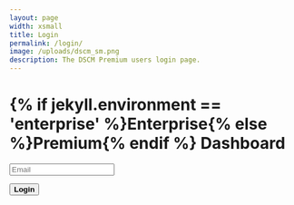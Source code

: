 ```yaml
---
layout: page
width: xsmall
title: Login
permalink: /login/
image: /uploads/dscm_sm.png
description: The DSCM Premium users login page.
---
```


<head>
  <title>Login</title>
  <meta charset="UTF-8" />
  <meta name="viewport" content="width=device-width, initial-scale=1" />
  <script src="/assets/js/dashboard.js"></script>
  <script>
  function handleLogin(event) {
    event.preventDefault();

    var email = document.querySelector('input[name="email"]').value;
    var url = `https://${domain}/login`;

    fetch(url, {
        method: 'POST',
        headers: {
            'Content-Type': 'application/json'
        },
        body: JSON.stringify({ email: email })
    })
    .then(response => response.json())
    .then(data => {
        if (data.error && data.error.includes("initializing")) {
            document.getElementById("login_failed").innerText = "Database is initializing. Please try again in 5 minutes.";
            document.getElementById("login_form").style.display = "none";
            document.getElementById("login_succeeded").style.display = "none";
            document.getElementById("login_failed").style.display = "block";
        } else if (data.success) {
            document.getElementById("login_form").style.display = "none";
            document.getElementById("login_succeeded").style.display = "block";
            document.getElementById("login_failed").style.display = "none";
        } else {
            document.getElementById("login_failed").innerText = "Login failed. Please try later again.";
            document.getElementById("login_form").style.display = "none";
            document.getElementById("login_succeeded").style.display = "none";
            document.getElementById("login_failed").style.display = "block";
        }
    })
    .catch(error => {
        console.error('Error:', error);
        alert('An error occurred while logging in.');
    });
  }
  </script>
</head>
<body>
  <div id="login_form">
    <h1>{% if jekyll.environment == 'enterprise' %}Enterprise{% else %}Premium{% endif %} Dashboard</h1>
    <form class="uk-form" onsubmit="handleLogin(event)">
      <input type="email" name="email" required="required" class="uk-input uk-form-width-large" placeholder="Email" />
      <p>
      <button class="uk-button uk-button-primary" type="submit"><b>Login</b></button>
      </p>
    </form>
  </div>
  <div id="login_succeeded" style="display: none;">
    We've sent you an email with a login link.
  </div>
  <div id="login_failed" style="display: none;">
  </div>
</body>
